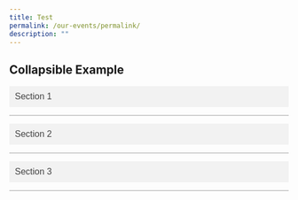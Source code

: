 ```yaml
---
title: Test
permalink: /our-events/permalink/
description: ""
---
```




<style>
    .collapsible {
        background-color: #f2f2f2;
        color: #444;
        cursor: pointer;
        padding: 10px;
        width: 100%;
        border: none;
        text-align: left;
        outline: none;
        font-size: 16px;
        transition: background-color 0.3s ease;
    }

    .collapsible:hover {
        background-color: #ddd;
    }

    .active {
        background-color: #ccc;
    }

    .content {
        padding: 0 18px;
        max-height: 0;
        overflow: hidden;
        transition: max-height 0.3s ease-out;
        background-color: #fff;
        border: 1px solid #ccc;
    }
</style>



<h2>Collapsible Example</h2>

<button class="collapsible">Section 1</button>
<div class="content">
    <p>Lorem ipsum dolor sit amet, consectetur adipiscing elit. Donec euismod scelerisque tristique. Nam euismod
        mauris ac quam hendrerit dictum. Nullam vel tincidunt erat, a malesuada risus. Nulla facilisi. Ut tristique
        risus augue, non luctus leo pharetra sed.</p>
</div>

<button class="collapsible">Section 2</button>
<div class="content">
    <p>Quisque id tellus non urna dignissim fermentum a ut dui. Nullam ac odio dui. Phasellus sit amet diam felis. Nam
        cursus mi a nunc tempus placerat.</p>
</div>

<button class="collapsible">Section 3</button>
<div class="content">
    <p>Etiam fringilla dolor nec massa tempus, nec finibus tellus rhoncus. In vel iaculis turpis. Sed maximus urna
        quis tortor molestie ultricies. Sed posuere condimentum turpis, eu fringilla odio feugiat non.</p>
</div>





